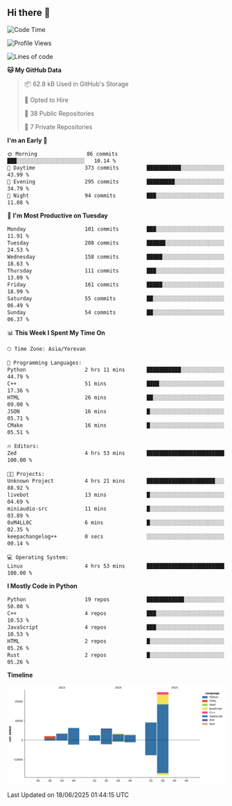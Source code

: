 ## Hi there 👋

<!--START_SECTION:waka-->
![Code Time](http://img.shields.io/badge/Code%20Time-1%2C323%20hrs%2033%20mins-blue)

![Profile Views](http://img.shields.io/badge/Profile%20Views-35-blue)

![Lines of code](https://img.shields.io/badge/From%20Hello%20World%20I%27ve%20Written-59.7%20thousand%20lines%20of%20code-blue)

**🐱 My GitHub Data** 

> 📦 62.8 kB Used in GitHub's Storage 
 > 
> 💼 Opted to Hire
 > 
> 📜 38 Public Repositories 
 > 
> 🔑 7 Private Repositories 
 > 
**I'm an Early 🐤** 

```text
🌞 Morning                86 commits          ███░░░░░░░░░░░░░░░░░░░░░░   10.14 % 
🌆 Daytime                373 commits         ███████████░░░░░░░░░░░░░░   43.99 % 
🌃 Evening                295 commits         █████████░░░░░░░░░░░░░░░░   34.79 % 
🌙 Night                  94 commits          ███░░░░░░░░░░░░░░░░░░░░░░   11.08 % 
```
📅 **I'm Most Productive on Tuesday** 

```text
Monday                   101 commits         ███░░░░░░░░░░░░░░░░░░░░░░   11.91 % 
Tuesday                  208 commits         ██████░░░░░░░░░░░░░░░░░░░   24.53 % 
Wednesday                158 commits         █████░░░░░░░░░░░░░░░░░░░░   18.63 % 
Thursday                 111 commits         ███░░░░░░░░░░░░░░░░░░░░░░   13.09 % 
Friday                   161 commits         █████░░░░░░░░░░░░░░░░░░░░   18.99 % 
Saturday                 55 commits          ██░░░░░░░░░░░░░░░░░░░░░░░   06.49 % 
Sunday                   54 commits          ██░░░░░░░░░░░░░░░░░░░░░░░   06.37 % 
```


📊 **This Week I Spent My Time On** 

```text
🕑︎ Time Zone: Asia/Yerevan

💬 Programming Languages: 
Python                   2 hrs 11 mins       ███████████░░░░░░░░░░░░░░   44.79 % 
C++                      51 mins             ████░░░░░░░░░░░░░░░░░░░░░   17.36 % 
HTML                     26 mins             ██░░░░░░░░░░░░░░░░░░░░░░░   09.00 % 
JSON                     16 mins             █░░░░░░░░░░░░░░░░░░░░░░░░   05.71 % 
CMake                    16 mins             █░░░░░░░░░░░░░░░░░░░░░░░░   05.51 % 

🔥 Editors: 
Zed                      4 hrs 53 mins       █████████████████████████   100.00 % 

🐱‍💻 Projects: 
Unknown Project          4 hrs 21 mins       ██████████████████████░░░   88.92 % 
livebot                  13 mins             █░░░░░░░░░░░░░░░░░░░░░░░░   04.69 % 
miniaudio-src            11 mins             █░░░░░░░░░░░░░░░░░░░░░░░░   03.89 % 
0xM4LL0C                 6 mins              █░░░░░░░░░░░░░░░░░░░░░░░░   02.35 % 
keepachangelog++         0 secs              ░░░░░░░░░░░░░░░░░░░░░░░░░   00.14 % 

💻 Operating System: 
Linux                    4 hrs 53 mins       █████████████████████████   100.00 % 
```

**I Mostly Code in Python** 

```text
Python                   19 repos            ████████████░░░░░░░░░░░░░   50.00 % 
C++                      4 repos             ███░░░░░░░░░░░░░░░░░░░░░░   10.53 % 
JavaScript               4 repos             ███░░░░░░░░░░░░░░░░░░░░░░   10.53 % 
HTML                     2 repos             █░░░░░░░░░░░░░░░░░░░░░░░░   05.26 % 
Rust                     2 repos             █░░░░░░░░░░░░░░░░░░░░░░░░   05.26 % 
```



**Timeline**

![Lines of Code chart](https://raw.githubusercontent.com/0xM4LL0C/0xM4LL0C/main/assets/bar_graph.png)


 Last Updated on 18/06/2025 01:44:15 UTC
<!--END_SECTION:waka-->
